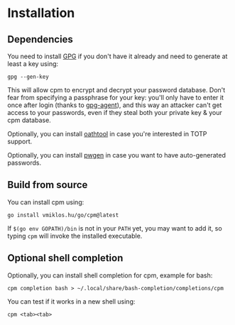 # Installation

## Dependencies

You need to install [GPG](https://gnupg.org/) if you don't have it already and need to generate at
least a key using:

```console
gpg --gen-key
```

This will allow cpm to encrypt and decrypt your password database. Don't fear from specifying a
passphrase for your key: you'll only have to enter it once after login (thanks to
[gpg-agent](https://www.gnupg.org/documentation/manuals/gnupg/Invoking-GPG_002dAGENT.html)), and
this way an attacker can't get access to your passwords, even if they steal both your private key &
your cpm database.

Optionally, you can install [oathtool](https://www.nongnu.org/oath-toolkit/) in case you're
interested in TOTP support.

Optionally, you can install [pwgen](http://sourceforge.net/projects/pwgen/) in case you want to have
auto-generated passwords.

## Build from source

You can install cpm using:

```console
go install vmiklos.hu/go/cpm@latest
```

If `$(go env GOPATH)/bin` is not in your `PATH` yet, you may want to add it, so typing `cpm` will
invoke the installed executable.

## Optional shell completion

Optionally, you can install shell completion for cpm, example for bash:

```console
cpm completion bash > ~/.local/share/bash-completion/completions/cpm
```

You can test if it works in a new shell using:

```console
cpm <tab><tab>
```
